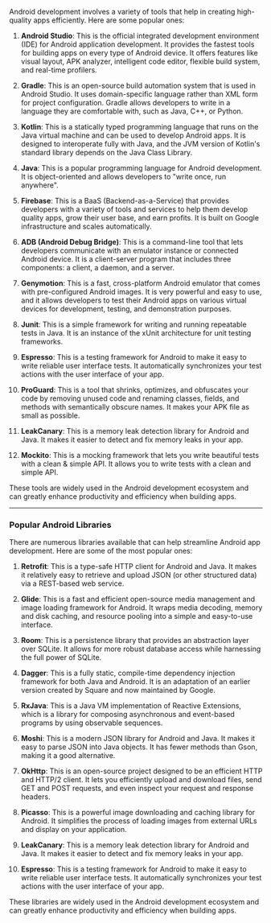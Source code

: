 Android development involves a variety of tools that help in creating high-quality apps efficiently. Here are some popular ones:

1. **Android Studio**: This is the official integrated development environment (IDE) for Android application development. It provides the fastest tools for building apps on every type of Android device. It offers features like visual layout, APK analyzer, intelligent code editor, flexible build system, and real-time profilers.

2. **Gradle**: This is an open-source build automation system that is used in Android Studio. It uses domain-specific language rather than XML form for project configuration. Gradle allows developers to write in a language they are comfortable with, such as Java, C++, or Python.

3. **Kotlin**: This is a statically typed programming language that runs on the Java virtual machine and can be used to develop Android apps. It is designed to interoperate fully with Java, and the JVM version of Kotlin's standard library depends on the Java Class Library.

4. **Java**: This is a popular programming language for Android development. It is object-oriented and allows developers to "write once, run anywhere".

5. **Firebase**: This is a BaaS (Backend-as-a-Service) that provides developers with a variety of tools and services to help them develop quality apps, grow their user base, and earn profits. It is built on Google infrastructure and scales automatically.

6. **ADB (Android Debug Bridge)**: This is a command-line tool that lets developers communicate with an emulator instance or connected Android device. It is a client-server program that includes three components: a client, a daemon, and a server.

7. **Genymotion**: This is a fast, cross-platform Android emulator that comes with pre-configured Android images. It is very powerful and easy to use, and it allows developers to test their Android apps on various virtual devices for development, testing, and demonstration purposes.

8. **Junit**: This is a simple framework for writing and running repeatable tests in Java. It is an instance of the xUnit architecture for unit testing frameworks.

9. **Espresso**: This is a testing framework for Android to make it easy to write reliable user interface tests. It automatically synchronizes your test actions with the user interface of your app.

10. **ProGuard**: This is a tool that shrinks, optimizes, and obfuscates your code by removing unused code and renaming classes, fields, and methods with semantically obscure names. It makes your APK file as small as possible.

11. **LeakCanary**: This is a memory leak detection library for Android and Java. It makes it easier to detect and fix memory leaks in your app.

12. **Mockito**: This is a mocking framework that lets you write beautiful tests with a clean & simple API. It allows you to write tests with a clean and simple API.

These tools are widely used in the Android development ecosystem and can greatly enhance productivity and efficiency when building apps.


----

### Popular Android Libraries

There are numerous libraries available that can help streamline Android app development. Here are some of the most popular ones:

1. **Retrofit**: This is a type-safe HTTP client for Android and Java. It makes it relatively easy to retrieve and upload JSON (or other structured data) via a REST-based web service.

2. **Glide**: This is a fast and efficient open-source media management and image loading framework for Android. It wraps media decoding, memory and disk caching, and resource pooling into a simple and easy-to-use interface.

3. **Room**: This is a persistence library that provides an abstraction layer over SQLite. It allows for more robust database access while harnessing the full power of SQLite.

4. **Dagger**: This is a fully static, compile-time dependency injection framework for both Java and Android. It is an adaptation of an earlier version created by Square and now maintained by Google.

5. **RxJava**: This is a Java VM implementation of Reactive Extensions, which is a library for composing asynchronous and event-based programs by using observable sequences.

6. **Moshi**: This is a modern JSON library for Android and Java. It makes it easy to parse JSON into Java objects. It has fewer methods than Gson, making it a good alternative.

7. **OkHttp**: This is an open-source project designed to be an efficient HTTP and HTTP/2 client. It lets you efficiently upload and download files, send GET and POST requests, and even inspect your request and response headers.

8. **Picasso**: This is a powerful image downloading and caching library for Android. It simplifies the process of loading images from external URLs and display on your application.

9. **LeakCanary**: This is a memory leak detection library for Android and Java. It makes it easier to detect and fix memory leaks in your app.

10. **Espresso**: This is a testing framework for Android to make it easy to write reliable user interface tests. It automatically synchronizes your test actions with the user interface of your app.

These libraries are widely used in the Android development ecosystem and can greatly enhance productivity and efficiency when building apps.